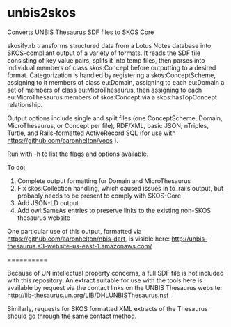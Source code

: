 unbis2skos
==========

Converts UNBIS Thesaurus SDF files to SKOS Core

skosify.rb transforms structured data from a Lotus Notes database into SKOS-compliant output of a variety of formats. It reads the SDF file consisting of key value pairs, splits it into temp files, then parses into individual members of class skos:Concept before outputting to a desired format. Categorization is handled by registering a skos:ConceptScheme, assigning to it members of class eu:Domain, assigning to each eu:Domain a set of members of class eu:MicroThesaurus, then assigning to each eu:MicroThesaurus members of skos:Concept via a skos:hasTopConcept relationship. 

Output options include single and split files (one ConceptScheme, Domain, MicroThesaurus, or Concept per file), RDF/XML, basic JSON, nTriples, Turtle, and Rails-formatted ActiveRecord SQL (for use with https://github.com/aaronhelton/vocs ). 

Run with -h to list the flags and options available.

To do:

1.  Complete output formatting for Domain and MicroThesaurus
2.  Fix skos:Collection handling, which caused issues in to_rails output, but probably needs to be present to comply with SKOS-Core
3.  Add JSON-LD output 
4.  Add owl:SameAs entries to preserve links to the existing non-SKOS thesaurus website

One particular use of this output, formatted via https://github.com/aaronhelton/nbis-dart, is visible here: http://unbis-thesaurus.s3-website-us-east-1.amazonaws.com/

==========

Because of UN intellectual property concerns, a full SDF file is not included with this repository.  An extract suitable for use with the tools here is available by request via the contact links on the UNBIS Thesaurus website: http://lib-thesaurus.un.org/LIB/DHLUNBISThesaurus.nsf

Similarly, requests for SKOS formatted XML extracts of the Thesaurus should go through the same contact method.
